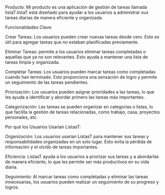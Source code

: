 
Producto: Mi producto es una aplicación de gestión de tareas llamada listaT.listaT  está diseñado para ayudar a los usuarios a administrar sus tareas diarias de manera eficiente y organizada.

Funcionalidades Clave:

Crear Tareas: Los usuarios pueden crear nuevas tareas desde cero. Esto es útil para agregar tareas que no estaban planificadas previamente.

Eliminar Tareas: permite a los usuarios eliminar tareas completadas o aquellas que ya no son relevantes. Esto ayuda a mantener una lista de tareas limpia y organizada.

Completar Tareas: Los usuarios pueden marcar tareas como completadas cuando han terminado. Esto proporciona una sensación de logro y permite un seguimiento de las tareas pendientes.

Priorización: Los usuarios pueden asignar prioridades a las tareas, lo que les ayuda a identificar y abordar primero las tareas más importantes.

Categorización: Las tareas se pueden organizar en categorías o listas, lo que facilita la gestión de tareas relacionadas, como trabajo, casa, proyectos personales, etc.

Por qué los Usuarios Usarían ListasT:

Organización: Los usuarios usarían ListasT para mantener sus tareas y responsabilidades organizadas en un solo lugar. Esto evita la pérdida de información y el olvido de tareas importantes.

Eficiencia: ListasT ayuda a los usuarios a priorizar sus tareas y a abordarlas de manera eficiente, lo que les permite ser más productivos en su vida diaria.

Seguimiento: Al marcar tareas como completadas y eliminar las tareas innecesarias, los usuarios pueden realizar un seguimiento de su progreso y logros.